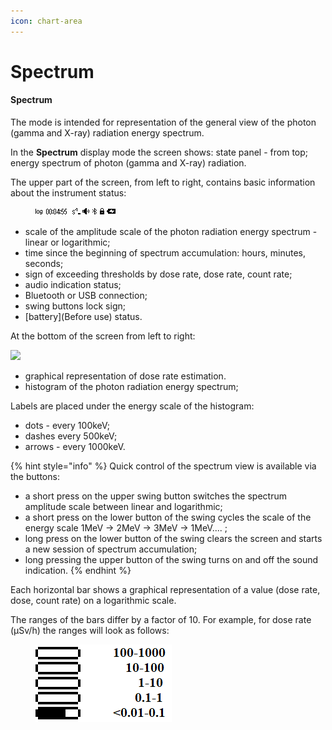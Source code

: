 ```yaml
---
icon: chart-area
---
```


# Spectrum

#### Spectrum

The mode is intended for representation of the general view of the photon (gamma and X-ray) radiation energy spectrum.

In the **Spectrum** display mode the screen shows: state panel - from top; energy spectrum of photon (gamma and X-ray) radiation.

The upper part of the screen, from left to right, contains basic information about the instrument status:

<div data-full-width="true">

<figure><img src="../../.gitbook/assets/status_spectrum 1.png" alt=""><figcaption></figcaption></figure>

</div>

* scale of the amplitude scale of the photon radiation energy spectrum - linear or logarithmic;
* time since the beginning of spectrum accumulation: hours, minutes, seconds;
* sign of exceeding thresholds by dose rate, dose rate, count rate;
* audio indication status;
* Bluetooth or USB connection;
* swing buttons lock sign;
* \[battery]\(Before use) status.

At the bottom of the screen from left to right:

&#x20;![](<../../.gitbook/assets/presentation\_spectrum\_log\_1MeV\_scale\_Cs137\_f 1.png>)

* graphical representation of dose rate estimation.
* histogram of the photon radiation energy spectrum;

Labels are placed under the energy scale of the histogram:

* dots - every 100keV;
* dashes every 500keV;
* arrows - every 1000keV.

{% hint style="info" %}
Quick control of the spectrum view is available via the buttons:

* a short press on the upper swing button switches the spectrum amplitude scale between linear and logarithmic;
* a short press on the lower button of the swing cycles the scale of the energy scale 1MeV -> 2MeV -> 3MeV -> 1MeV.... ;
* long press on the lower button of the swing clears the screen and starts a new session of spectrum accumulation;
* long pressing the upper button of the swing turns on and off the sound indication.
{% endhint %}

Each horizontal bar shows a graphical representation of a value (dose rate, dose, count rate) on a logarithmic scale.

The ranges of the bars differ by a factor of 10. For example, for dose rate (µSv/h) the ranges will look as follows:

<figure><img src="../../.gitbook/assets/indicator_levels_sym (1).png" alt=""><figcaption></figcaption></figure>
